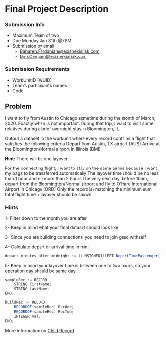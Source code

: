 # Final Project Description

### Submission Info

- Maximum Team of two 
- Due Monday Jan 31th @7PM
- Submission by email
    - Bahareh.Fardanian@lexisnexisrisk.com
    - Dan.Camper@lexisnexisrisk.com

### Submission Requirements
- WorkUnitID (WUID)
- Team’s participants names
- Code





## Problem

I want to fly from Austin to Chicago sometime during the month of March, 2020. Exactly when is not important. 
During that trip, I want to visit some relatives during a brief overnight stay in Bloomington, IL. 

Output a dataset to the workunit where every record contains a flight that satisfies the following criteria Depart from Austin, TX airport (AUS) 
Arrive at the Bloomington/Normal airport in Illinois (BMI)

**Hint:** There will be one layover.

For the connecting flight, I want to stay on the same airline because I want my bags to be transferred automatically 
The layover time should be no less than 1 hour and no more than 2 hours The very next day, before 10am, depart from the Bloomington/Normal airport and 
fly to O’Hare International Airport in Chicago (ORD) Only the record(s) matching the minimum sum total flight time + layover should be shown

### Hints

1- Filter down to the month you are after

2- Keep in mind what your final dataset should look like

3- Since you are building connections, you need to join gsec withself

4- Calculate depart or arrival time in min:
```java
depart_minutes_after_midnight := ((UNSIGNED1)LEFT.DepartTimePassenger[1..2] * 60 + (UNSIGNED1)LEFT.DepartTimePassenger[3..4]);
```
5- Keep in mind your layover time is between one to two hours, so your operation day should be same day

```java
sampleRec := RECORD
    STRING FirstName;
    STRING LastName;
END;

buildRec := RECORD
    RECORDOF(sampleRec) RecOne;
    RECORDOF(sampleRec) RecTwo;
    INTEGER val;
END;
```

More information on [Child Record](./workshop/childRecord.ecl)
